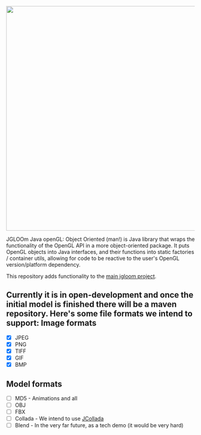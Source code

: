 <img src="https://i.imgsafe.org/fa48aa1.png" width=600></img>

JGLOOm Java openGL: Object Oriented (man!) is Java library that wraps the functionality of the OpenGL API in a more
object-oriented package. It puts OpenGL objects into Java interfaces, and their functions into static factories /
container utils, allowing for code to be reactive to the user's OpenGL version/platform dependency.

This repository adds functionality to the [main jgloom project](https://github.com/team-jgloom/jgloom).

Currently it is in open-development and once the initial model is finished there will be a maven repository. 
Here's some file formats we intend to support: 
Image formats 
------------- 
- [x] JPEG 
- [x] PNG 
- [x] TIFF 
- [x] GIF 
- [x] BMP 

Model formats 
------------- 
- [ ] MD5 - Animations and all
- [ ] OBJ 
- [ ] FBX 
- [ ] Collada - We intend to use [JCollada](http://javacollada.sourceforge.net/)
- [ ] Blend - In the very far future, as a tech demo (it would be very hard) 
